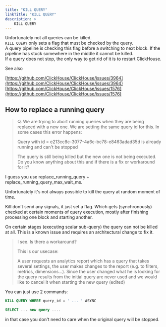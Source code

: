 ```yaml
---
title: "KILL QUERY"
linkTitle: "KILL QUERY"
description: >
    KILL QUERY
---
```


Unfortunately not all queries can be killed.  
`KILL QUERY` only sets a flag that must be checked by the query.  
A query pipeline is checking this flag before a switching to next block. If the pipeline has stuck somewhere in the middle it cannot be killed.  
If a query does not stop, the only way to get rid of it is to restart ClickHouse.

See also

[https://github.com/ClickHouse/ClickHouse/issues/3964](https://github.com/ClickHouse/ClickHouse/issues/3964)  
[https://github.com/ClickHouse/ClickHouse/issues/1576](https://github.com/ClickHouse/ClickHouse/issues/1576)

## How to replace a running query <a id="KILLQUERY-Howtoreplacearunningquery"></a>

> Q. We are trying to abort running queries when they are being replaced with a new one. We are setting the same query id for this. In some cases this error happens:
>
> Query with id = e213cc8c-3077-4a6c-bc78-e8463adad35d is already running and can't be stopped
>
> The query is still being killed but the new one is not being executed. Do you know anything about this and if there is a fix or workaround for it?

I guess you use replace\_running\_query + replace\_running\_query\_max\_wait\_ms.

Unfortunately it's not always possible to kill the query at random moment of time.

Kill don't send any signals, it just set a flag. Which gets \(synchronously\) checked at certain moments of query execution, mostly after finishing processing one block and starting another.

On certain stages \(executing scalar sub-query\) the query can not be killed at all. This is a known issue and requires an architectural change to fix it.

> I see. Is there a workaround?
>
> This is our usecase:
>
> A user requests an analytics report which has a query that takes several settings, the user makes changes to the report \(e.g. to filters, metrics, dimensions...\). Since the user changed what he is looking for the query results from the initial query are never used and we would like to cancel it when starting the new query \(edited\)

You can just use 2 commands:

```sql
KILL QUERY WHERE query_id = ' ... ' ASYNC

SELECT ... new query ....
```

in that case you don't need to care when the original query will be stopped.



